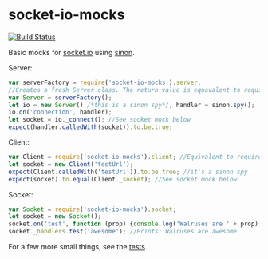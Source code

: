 # socket-io-mocks
[![Build Status](https://travis-ci.org/tehwalris/socket-io-mocks.svg?branch=master)](https://travis-ci.org/tehwalris/socket-io-mocks)

Basic mocks for [socket.io](http://socket.io/) using [sinon](http://sinonjs.org/).

Server:
```javascript
var serverFactory = require('socket-io-mocks').server;
//Creates a fresh Server class. The return value is equavalent to require('socket.io').
var Server = serverFactory();
let io = new Server() /*this is a sinon spy*/, handler = sinon.spy();
io.on('connection', handler);
let socket = io._connect(); //See socket mock below
expect(handler.calledWith(socket)).to.be.true;
```

Client:
```javascript
var Client = require('socket-io-mocks').client; //Equivalent to require('socket.io-client')
let socket = new Client('testUrl');
expect(Client.calledWith('testUrl')).to.be.true; //it's a sinon spy
expect(socket).to.equal(Client._socket); //See socket mock below
```

Socket:
```javascript
var Socket = require('socket-io-mocks').socket;
let socket = new Socket();
socket.on('test', function (prop) {console.log('Walruses are ' + prop);});
socket._handlers.test('awesome'); //Prints: Walruses are awesome
```

For a few more small things, see the [tests](test/unit).
